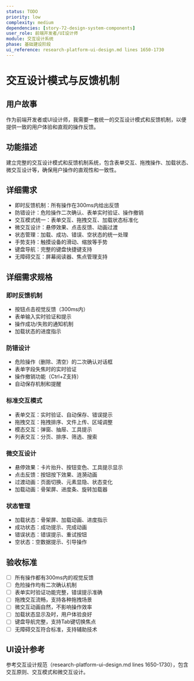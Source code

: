 ```yaml
---
status: TODO
priority: low
complexity: medium
dependencies: [story-72-design-system-components]
user_role: 前端开发者/UI设计师
module: 交互设计系统
phase: 基础建设阶段
ui_reference: research-platform-ui-design.md lines 1650-1730
---
```


# 交互设计模式与反馈机制

## 用户故事
作为前端开发者或UI设计师，我需要一套统一的交互设计模式和反馈机制，以便提供一致的用户体验和直观的操作反馈。

## 功能描述
建立完整的交互设计模式和反馈机制系统，包含表单交互、拖拽操作、加载状态、微交互设计等，确保用户操作的直观性和一致性。

## 详细需求
- 即时反馈机制：所有操作在300ms内给出反馈
- 防错设计：危险操作二次确认、表单实时验证、操作撤销
- 交互模式统一：表单交互、拖拽交互、加载状态标准化
- 微交互设计：悬停效果、点击反馈、动画过渡
- 状态管理：加载、成功、错误、空状态的统一处理
- 手势支持：触摸设备的滑动、缩放等手势
- 键盘导航：完整的键盘快捷键支持
- 无障碍交互：屏幕阅读器、焦点管理支持

## 详细需求规格
### 即时反馈机制
- 按钮点击视觉反馈（300ms内）
- 表单输入实时验证和提示
- 操作成功/失败的通知机制
- 加载状态的进度指示

### 防错设计
- 危险操作（删除、清空）的二次确认对话框
- 表单字段失焦时的实时验证
- 操作撤销功能（Ctrl+Z支持）
- 自动保存机制和提醒

### 标准交互模式
- 表单交互：实时验证、自动保存、错误提示
- 拖拽交互：拖拽排序、文件上传、区域调整
- 模态交互：弹窗、抽屉、工具提示
- 列表交互：分页、排序、筛选、搜索

### 微交互设计
- 悬停效果：卡片抬升、按钮变色、工具提示显示
- 点击反馈：按钮按下效果、涟漪动画
- 过渡动画：页面切换、元素显隐、状态变化
- 加载动画：骨架屏、进度条、旋转加载器

### 状态管理
- 加载状态：骨架屏、加载动画、进度指示
- 成功状态：成功提示、完成动画
- 错误状态：错误提示、重试按钮
- 空状态：空数据提示、引导操作

## 验收标准
- [ ] 所有操作都有300ms内的视觉反馈
- [ ] 危险操作均有二次确认机制
- [ ] 表单实时验证功能完整，错误提示准确
- [ ] 拖拽交互流畅，支持各种拖拽场景
- [ ] 微交互动画自然，不影响操作效率
- [ ] 加载状态显示及时，用户体验良好
- [ ] 键盘导航完整，支持Tab键切换焦点
- [ ] 无障碍交互符合标准，支持辅助技术

## UI设计参考
参考交互设计规范（research-platform-ui-design.md lines 1650-1730），包含交互原则、交互模式和微交互设计。